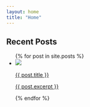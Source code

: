 ```yaml
---
layout: home
title: "Home"
---
```


<h2 class="post-list-heading">Recent Posts</h2>
<ul class="post-list">
  {% for post in site.posts %}
    <li class="post-item">
      <a class="post-link" href="{{ site.url }}/{{ post.url }}">
        <img class="post-image" src="{{ site.url }}/{{ post.image }}">
        <p class="post-text">{{ post.title }}</p>
        <p class="post-excerpt">{{ post.excerpt }}</p>
      </a>
    </li>
  {% endfor %}
</ul>

